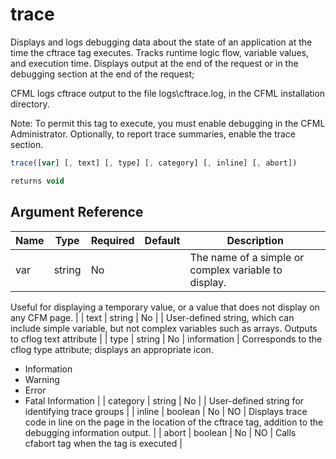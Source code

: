 # trace

 Displays and logs debugging data about the state of an
 application at the time the cftrace tag executes. Tracks
 runtime logic flow, variable values, and execution time.
 Displays output at the end of the request or in the debugging
 section at the end of the request;

 CFML logs cftrace output to the file logs\cftrace.log, in
 the CFML installation directory.

 Note: To permit this tag to execute, you must enable debugging
 in the CFML Administrator. Optionally, to report trace
 summaries, enable the trace section.

```javascript
trace([var] [, text] [, type] [, category] [, inline] [, abort])
```

```javascript
returns void
```

## Argument Reference

| Name | Type | Required | Default | Description |
| --- | --- | --- | --- | --- |
| var | string | No |  | The name of a simple or complex variable to display.

 Useful for displaying a temporary value, or a value that
 does not display on any CFM page. |
| text | string | No |  | User-defined string, which can include simple variable,
 but not complex variables such as arrays. Outputs to cflog
 text attribute |
| type | string | No | information | Corresponds to the cflog type attribute; displays an
 appropriate icon.

 * Information
 * Warning
 * Error
 * Fatal Information |
| category | string | No |  | User-defined string for identifying trace groups |
| inline | boolean | No | NO | Displays trace code in line on the page in the
 location of the cftrace tag, addition to the debugging
 information output. |
| abort | boolean | No | NO | Calls cfabort tag when the tag is executed |
